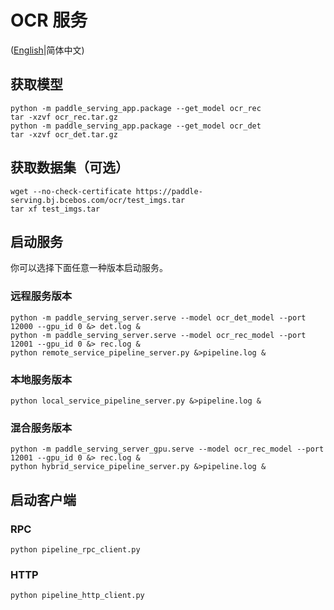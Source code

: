 # OCR 服务

([English](./README.md)|简体中文)

## 获取模型
```
python -m paddle_serving_app.package --get_model ocr_rec
tar -xzvf ocr_rec.tar.gz
python -m paddle_serving_app.package --get_model ocr_det
tar -xzvf ocr_det.tar.gz
```
## 获取数据集（可选）
```
wget --no-check-certificate https://paddle-serving.bj.bcebos.com/ocr/test_imgs.tar
tar xf test_imgs.tar
```

## 启动服务

你可以选择下面任意一种版本启动服务。

### 远程服务版本
```
python -m paddle_serving_server.serve --model ocr_det_model --port 12000 --gpu_id 0 &> det.log &
python -m paddle_serving_server.serve --model ocr_rec_model --port 12001 --gpu_id 0 &> rec.log &
python remote_service_pipeline_server.py &>pipeline.log &
```

### 本地服务版本
```
python local_service_pipeline_server.py &>pipeline.log &
```

### 混合服务版本
```
python -m paddle_serving_server_gpu.serve --model ocr_rec_model --port 12001 --gpu_id 0 &> rec.log &
python hybrid_service_pipeline_server.py &>pipeline.log &
```

## 启动客户端

### RPC

```
python pipeline_rpc_client.py
```

### HTTP

```
python pipeline_http_client.py
```
